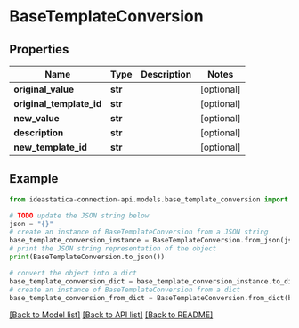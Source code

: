 # BaseTemplateConversion


## Properties

Name | Type | Description | Notes
------------ | ------------- | ------------- | -------------
**original_value** | **str** |  | [optional] 
**original_template_id** | **str** |  | [optional] 
**new_value** | **str** |  | [optional] 
**description** | **str** |  | [optional] 
**new_template_id** | **str** |  | [optional] 

## Example

```python
from ideastatica-connection-api.models.base_template_conversion import BaseTemplateConversion

# TODO update the JSON string below
json = "{}"
# create an instance of BaseTemplateConversion from a JSON string
base_template_conversion_instance = BaseTemplateConversion.from_json(json)
# print the JSON string representation of the object
print(BaseTemplateConversion.to_json())

# convert the object into a dict
base_template_conversion_dict = base_template_conversion_instance.to_dict()
# create an instance of BaseTemplateConversion from a dict
base_template_conversion_from_dict = BaseTemplateConversion.from_dict(base_template_conversion_dict)
```
[[Back to Model list]](../README.md#documentation-for-models) [[Back to API list]](../README.md#documentation-for-api-endpoints) [[Back to README]](../README.md)


